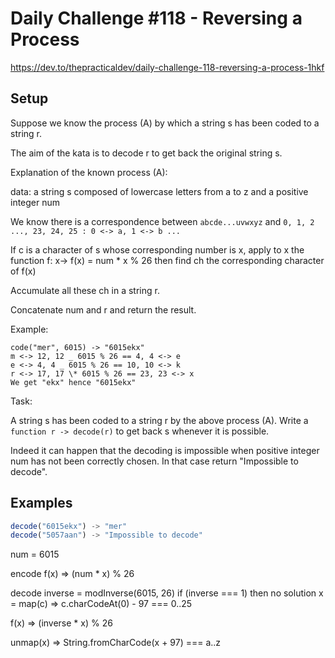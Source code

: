 # Daily Challenge #118 - Reversing a Process

https://dev.to/thepracticaldev/daily-challenge-118-reversing-a-process-1hkf

## Setup

Suppose we know the process (A) by which a string s has been coded to a string r.

The aim of the kata is to decode r to get back the original string s.

Explanation of the known process (A):

data: a string s composed of lowercase letters from a to z and a positive integer num

We know there is a correspondence between `abcde...uvwxyz` and `0, 1, 2 ..., 23, 24, 25 : 0 <-> a, 1 <-> b ...`

If c is a character of s whose corresponding number is x, apply to x the function f: x-> f(x) = num \* x % 26 then find ch the corresponding character of f(x)

Accumulate all these ch in a string r.

Concatenate num and r and return the result.

Example:

```
code("mer", 6015) -> "6015ekx"
m <-> 12, 12 _ 6015 % 26 == 4, 4 <-> e
e <-> 4, 4 _ 6015 % 26 == 10, 10 <-> k
r <-> 17, 17 \* 6015 % 26 == 23, 23 <-> x
We get "ekx" hence "6015ekx"
```

Task:

A string s has been coded to a string r by the above process (A). Write a `function r -> decode(r)` to get back s whenever it is possible.

Indeed it can happen that the decoding is impossible when positive integer num has not been correctly chosen. In that case return "Impossible to decode".

## Examples

```js
decode("6015ekx") -> "mer"
decode("5057aan") -> "Impossible to decode"
```

num = 6015

encode
f(x) => (num \* x) % 26

decode
inverse = modInverse(6015, 26)
if (inverse === 1) then no solution
x = map(c) => c.charCodeAt(0) - 97 === 0..25

f(x) => (inverse \* x) % 26

unmap(x) => String.fromCharCode(x + 97) === a..z
